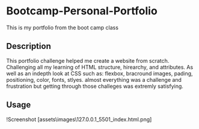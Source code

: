 # Bootcamp-Personal-Portfolio
This is my portfolio from the boot camp class

## Description
This portfolio challenge helped me create a website from scratch. Challenging all my learning of HTML structure, hirearchy, and attributes. As well as an indepth look at CSS such as: flexbox, bracround images, pading, positioning, color, fonts, stlyes. almost everything was a challenge and frustration but getting through those challeges was extremly satisfying. 
## Usage
!Screenshot [assets\images\127.0.0.1_5501_index.html.png]